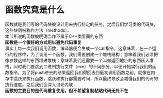 
# 函数究竟是什么
函数就是我们写的代码块被设计用来执行特定的任务，之后我们学习类的代码块，这些块则被称作方法（methods）。  
本节所说的函数被明确当作不属于C++类里面的东西   
**函数是一个很好的方式用以避免代码重复**  
事实上每一次我们调用函数，编译器便会生成一个call指令，这意味着，在一个运行的程序中，为了调用一个函数，我们需要创建一个堆栈结构；意味着我们必须把像参数这样的东西堆进堆栈；意味着我们还需要一个叫做返回地址的东西压入堆栈，同时我们要跳到二进制执行文件（exe）的不同部分，以便开始实行我们的函数指令，为了将push进去的结果返回我们得回去到最初调用函数之前。就像在内存中跳跃来执行函数，跳跃和执行都需要时间，所以最终导致会减慢我们的代码的执行速度。之后我们会深入讨论内联  
**函数的主要目的是代码重复使用，但不希望复制粘贴代码无处不在**
